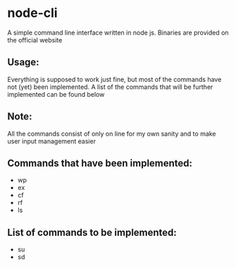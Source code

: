 # node-cli
A simple command line interface written in node js. Binaries are provided on the official website
## Usage:
Everything is supposed to work just fine, but most of the commands have not (yet) been implemented. A list of the commands that will be further implemented can be found below
## Note:
All the commands consist of only on line for my own sanity and to make user input management easier
## Commands that have been implemented:
 - wp
 - ex
 - cf
 - rf
 - ls
## List of commands to be implemented:
 - su
 - sd

